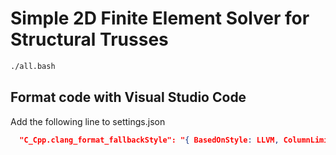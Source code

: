 # Simple 2D Finite Element Solver for Structural Trusses

```bash
./all.bash
```

## Format code with Visual Studio Code

Add the following line to settings.json

```json
  "C_Cpp.clang_format_fallbackStyle": "{ BasedOnStyle: LLVM, ColumnLimit: 120 }"
```
